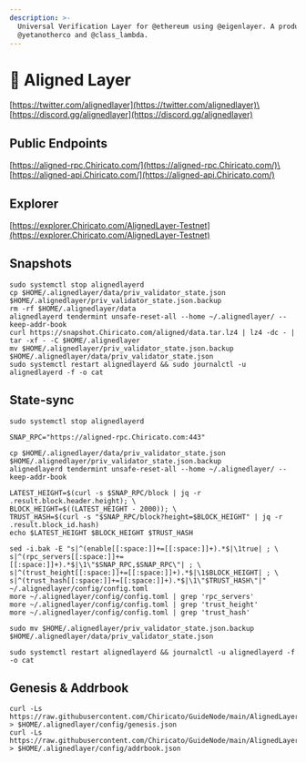 ```yaml
---
description: >-
  Universal Verification Layer for @ethereum using @eigenlayer. A product by
  @yetanotherco and @class_lambda.
---
```


# 🧊 Aligned Layer

[https://twitter.com/alignedlayer](https://twitter.com/alignedlayer)\
[https://discord.gg/alignedlayer](https://discord.gg/alignedlayer)

## Public Endpoints

[https://aligned-rpc.Chiricato.com/](https://aligned-rpc.Chiricato.com/)\
[https://aligned-api.Chiricato.com/](https://aligned-api.Chiricato.com/)

## Explorer

[https://explorer.Chiricato.com/AlignedLayer-Testnet](https://explorer.Chiricato.com/AlignedLayer-Testnet)

## Snapshots

```
sudo systemctl stop alignedlayerd
cp $HOME/.alignedlayer/data/priv_validator_state.json $HOME/.alignedlayer/priv_validator_state.json.backup
rm -rf $HOME/.alignedlayer/data
alignedlayerd tendermint unsafe-reset-all --home ~/.alignedlayer/ --keep-addr-book
curl https://snapshot.Chiricato.com/aligned/data.tar.lz4 | lz4 -dc - | tar -xf - -C $HOME/.alignedlayer
mv $HOME/.alignedlayer/priv_validator_state.json.backup $HOME/.alignedlayer/data/priv_validator_state.json
sudo systemctl restart alignedlayerd && sudo journalctl -u alignedlayerd -f -o cat

```

## State-sync

```
sudo systemctl stop alignedlayerd

SNAP_RPC="https://aligned-rpc.Chiricato.com:443"

cp $HOME/.alignedlayer/data/priv_validator_state.json $HOME/.alignedlayer/priv_validator_state.json.backup
alignedlayerd tendermint unsafe-reset-all --home ~/.alignedlayer/ --keep-addr-book

LATEST_HEIGHT=$(curl -s $SNAP_RPC/block | jq -r .result.block.header.height); \
BLOCK_HEIGHT=$((LATEST_HEIGHT - 2000)); \
TRUST_HASH=$(curl -s "$SNAP_RPC/block?height=$BLOCK_HEIGHT" | jq -r .result.block_id.hash)
echo $LATEST_HEIGHT $BLOCK_HEIGHT $TRUST_HASH

sed -i.bak -E "s|^(enable[[:space:]]+=[[:space:]]+).*$|\1true| ; \
s|^(rpc_servers[[:space:]]+=[[:space:]]+).*$|\1\"$SNAP_RPC,$SNAP_RPC\"| ; \
s|^(trust_height[[:space:]]+=[[:space:]]+).*$|\1$BLOCK_HEIGHT| ; \
s|^(trust_hash[[:space:]]+=[[:space:]]+).*$|\1\"$TRUST_HASH\"|" ~/.alignedlayer/config/config.toml
more ~/.alignedlayer/config/config.toml | grep 'rpc_servers'
more ~/.alignedlayer/config/config.toml | grep 'trust_height'
more ~/.alignedlayer/config/config.toml | grep 'trust_hash'

sudo mv $HOME/.alignedlayer/priv_validator_state.json.backup $HOME/.alignedlayer/data/priv_validator_state.json

sudo systemctl restart alignedlayerd && journalctl -u alignedlayerd -f -o cat

```

## Genesis & Addrbook

```
curl -Ls https://raw.githubusercontent.com/Chiricato/GuideNode/main/AlignedLayer/genesis.json > $HOME/.alignedlayer/config/genesis.json
curl -Ls https://raw.githubusercontent.com/Chiricato/GuideNode/main/AlignedLayer/addrbook.json > $HOME/.alignedlayer/config/addrbook.json
```


